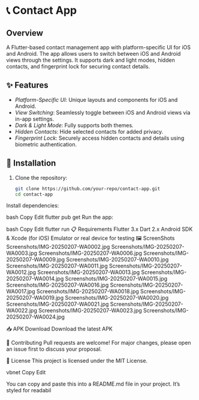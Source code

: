 # 📞 Contact App

## Overview
A Flutter-based contact management app with platform-specific UI for iOS and Android. The app allows users to switch between iOS and Android views through the settings. It supports dark and light modes, hidden contacts, and fingerprint lock for securing contact details.

## ✨ Features
- *Platform-Specific UI*: Unique layouts and components for iOS and Android.
- *View Switching*: Seamlessly toggle between iOS and Android views via in-app settings.
- *Dark & Light Mode*: Fully supports both themes.
- *Hidden Contacts*: Hide selected contacts for added privacy.
- *Fingerprint Lock*: Securely access hidden contacts and details using biometric authentication.

## 🚀 Installation
1. Clone the repository:
   ```bash
   git clone https://github.com/your-repo/contact-app.git
   cd contact-app
Install dependencies:

bash
Copy
Edit
flutter pub get
Run the app:

bash
Copy
Edit
flutter run
📋 Requirements
Flutter 3.x
Dart 2.x
Android SDK & Xcode (for iOS)
Emulator or real device for testing
🖼 ScreenShots
Screenshots/IMG-20250207-WA0002.jpg
Screenshots/IMG-20250207-WA0003.jpg
Screenshots/IMG-20250207-WA0006.jpg
Screenshots/IMG-20250207-WA0009.jpg
Screenshots/IMG-20250207-WA0010.jpg
Screenshots/IMG-20250207-WA0011.jpg
Screenshots/IMG-20250207-WA0012.jpg
Screenshots/IMG-20250207-WA0013.jpg
Screenshots/IMG-20250207-WA0014.jpg
Screenshots/IMG-20250207-WA0015.jpg
Screenshots/IMG-20250207-WA0016.jpg
Screenshots/IMG-20250207-WA0017.jpg
Screenshots/IMG-20250207-WA0018.jpg
Screenshots/IMG-20250207-WA0019.jpg
Screenshots/IMG-20250207-WA0020.jpg
Screenshots/IMG-20250207-WA0021.jpg
Screenshots/IMG-20250207-WA0022.jpg
Screenshots/IMG-20250207-WA0023.jpg
Screenshots/IMG-20250207-WA0024.jpg



📥 APK Download
Download the latest APK

🤝 Contributing
Pull requests are welcome! For major changes, please open an issue first to discuss your proposal.

📜 License
This project is licensed under the MIT License.

vbnet
Copy
Edit

You can copy and paste this into a README.md file in your project. It’s styled for readabil
